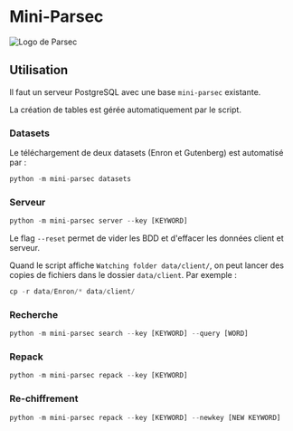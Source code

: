 # Mini-Parsec

![Logo de Parsec](https://github.com/Scille/parsec-cloud/blob/master/docs/parsec_doc_logo.png)

## Utilisation

Il faut un serveur PostgreSQL avec une base `mini-parsec` existante.

La création de tables est gérée automatiquement par le script.

### Datasets

Le téléchargement de deux datasets (Enron et Gutenberg) est automatisé par :

```Python
python -m mini-parsec datasets
```

### Serveur

```Python
python -m mini-parsec server --key [KEYWORD]
```

Le flag `--reset` permet de vider les BDD et d'effacer les données client et serveur.

Quand le script affiche `Watching folder data/client/`, on peut lancer des copies de fichiers dans le dossier `data/client`. Par exemple :

```Python
cp -r data/Enron/* data/client/
```

### Recherche

```Python
python -m mini-parsec search --key [KEYWORD] --query [WORD]
```

### Repack

```Python
python -m mini-parsec repack --key [KEYWORD]
```

### Re-chiffrement

```Python
python -m mini-parsec repack --key [KEYWORD] --newkey [NEW KEYWORD]
```

